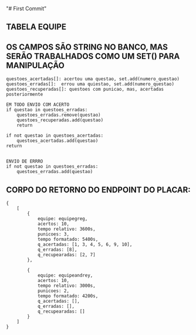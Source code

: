 "# First Commit" 

## TABELA EQUIPE
## OS CAMPOS SÃO STRING NO BANCO, MAS SERÃO TRABALHADOS COMO UM SET() PARA MANIPULAÇÃO    
	questoes_acertadas[]: acertou uma questao, set.add(numero_questao)
	questoes_erradas[]:  errou uma quiestao, set.add(numero_questao)
	questoes_recuperadas[]: questoes com punicao, mas, acertadas posteriormente

	EM TODO ENVIO COM ACERTO
	if questao in questoes_erradas:
		questoes_erradas.remove(questao)
		questoes_recuperadas.add(questao)
		return

	if not questao in questoes_acertadas:
		questoes_acertadas.add(questao)
	return
	

	ENVIO DE ERRRO
	if not questao in questoes_erradas:
		questoes_erradas.add(questao)



## CORPO DO RETORNO DO ENDPOINT DO PLACAR:
	{
		[
			{
                equipe: equipegreg,
                acertos: 10,
                tempo relativo: 3600s,
                punicoes: 3,
                tempo formatado: 5400s,
                q_acertadas: [1, 3, 4, 5, 6, 9, 10],
                q_erradas: [8],
                q_recupearadas: [2, 7]
			},

			{
                equipe: equipeandrey,
                acertos: 10,
                tempo relativo: 3000s,
                punicoes: 2,
                tempo formatado: 4200s,
                q_acertadas: [],
                q_erradas: [],
                q_recupearadas: []
			}
		]
	}
